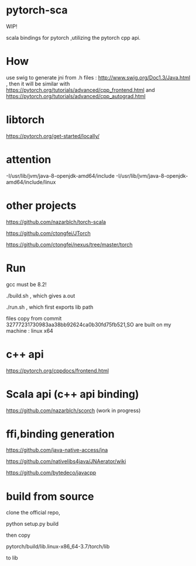 # pytorch-sca
WIP!

scala bindings for pytorch ,utilizing the pytorch cpp api.

# How

use swig to generate jni from .h files : http://www.swig.org/Doc1.3/Java.html , then it will be similar with https://pytorch.org/tutorials/advanced/cpp_frontend.html and https://pytorch.org/tutorials/advanced/cpp_autograd.html


# libtorch

https://pytorch.org/get-started/locally/

# attention

-I/usr/lib/jvm/java-8-openjdk-amd64/include -I/usr/lib/jvm/java-8-openjdk-amd64/include/linux

# other projects

https://github.com/nazarblch/torch-scala

https://github.com/ctongfei/JTorch

https://github.com/ctongfei/nexus/tree/master/torch

# Run 
gcc must be 8.2!

./build.sh , which gives a.out

./run.sh , which first exports lib path

files copy from commit 32777231730983aa38bb92624ca0b30fd75fb521,SO are built on my machine : linux x64

# c++ api
https://pytorch.org/cppdocs/frontend.html


# Scala api (c++ api binding)

https://github.com/nazarblch/scorch (work in progress)

# ffi,binding generation

https://github.com/java-native-access/jna

https://github.com/nativelibs4java/JNAerator/wiki

https://github.com/bytedeco/javacpp

# build from source

clone the official repo,

python setup.py build

then copy 

pytorch/build/lib.linux-x86_64-3.7/torch/lib

to lib
